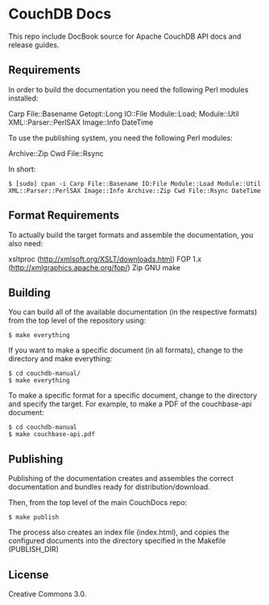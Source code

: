 # CouchDB Docs

This repo include DocBook source for Apache CouchDB API docs and release
guides.

## Requirements

In order to build the documentation you need the following Perl
modules installed:

Carp
File::Basename
Getopt::Long
IO::File
Module::Load;
Module::Util
XML::Parser::PerlSAX
Image::Info
DateTime

To use the publishing system, you need the following Perl modules:

Archive::Zip
Cwd
File::Rsync

In short:

    $ [sudo] cpan -i Carp File::Basename IO:File Module::Load Module::Util XML::Parser::PerlSAX Image::Info Archive::Zip Cwd File::Rsync DateTime

## Format Requirements

To actually build the target formats and assemble the documentation,
you also need:

xsltproc (http://xmlsoft.org/XSLT/downloads.html)
FOP 1.x (http://xmlgraphics.apache.org/fop/)
Zip
GNU make

## Building

You can build all of the available documentation (in the respective
formats) from the top level of the repository using:

    $ make everything

If you want to make a specific document (in all formats), change to
the directory and make everything:

    $ cd couchdb-manual/
    $ make everything

To make a specific format for a specific document, change to the
directory and specify the target. For example, to make a PDF of the
couchbase-api document:

    $ cd couchdb-manual
    $ make couchbase-api.pdf

## Publishing

Publishing of the documentation creates and assembles the correct
documentation and bundles ready for distribution/download.

Then, from the top level of the main CouchDocs repo: 

    $ make publish

The process also creates an index file (index.html), and copies the
configured documents into the directory specified in the Makefile
(PUBLISH_DIR)

## License

Creative Commons 3.0.
